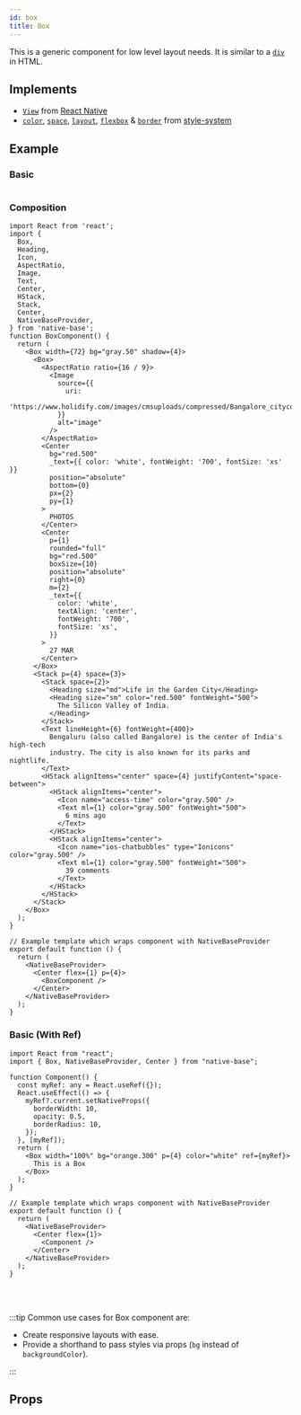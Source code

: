 ```yaml
---
id: box
title: Box
---
```


This is a generic component for low level layout needs. It is similar to a [`div`](https://developer.mozilla.org/en-US/docs/Web/HTML/Element/div) in HTML.

## Implements

- [`View`](https://reactnative.dev/docs/view) from [React Native](https://reactnative.dev)
- [`color`](https://styled-system.com/api/#color), [`space`](https://styled-system.com/api/#space), [`layout`](https://styled-system.com/api/#layout), [`flexbox`](https://styled-system.com/api/#flexbox) & [`border`](https://styled-system.com/api/#border) from [style-system](https://styled-system.com)

## Example

### Basic

```NBAutomateExample path=primitives,box,basic.tsx

```

### Composition

```SnackPlayer name=Box%20Composition
import React from 'react';
import {
  Box,
  Heading,
  Icon,
  AspectRatio,
  Image,
  Text,
  Center,
  HStack,
  Stack,
  Center,
  NativeBaseProvider,
} from 'native-base';
function BoxComponent() {
  return (
    <Box width={72} bg="gray.50" shadow={4}>
      <Box>
        <AspectRatio ratio={16 / 9}>
          <Image
            source={{
              uri:
                'https://www.holidify.com/images/cmsuploads/compressed/Bangalore_citycover_20190613234056.jpg',
            }}
            alt="image"
          />
        </AspectRatio>
        <Center
          bg="red.500"
          _text={{ color: 'white', fontWeight: '700', fontSize: 'xs' }}
          position="absolute"
          bottom={0}
          px={2}
          py={1}
        >
          PHOTOS
        </Center>
        <Center
          p={1}
          rounded="full"
          bg="red.500"
          boxSize={10}
          position="absolute"
          right={0}
          m={2}
          _text={{
            color: 'white',
            textAlign: 'center',
            fontWeight: '700',
            fontSize: 'xs',
          }}
        >
          27 MAR
        </Center>
      </Box>
      <Stack p={4} space={3}>
        <Stack space={2}>
          <Heading size="md">Life in the Garden City</Heading>
          <Heading size="sm" color="red.500" fontWeight="500">
            The Silicon Valley of India.
          </Heading>
        </Stack>
        <Text lineHeight={6} fontWeight={400}>
          Bengaluru (also called Bangalore) is the center of India's high-tech
          industry. The city is also known for its parks and nightlife.
        </Text>
        <HStack alignItems="center" space={4} justifyContent="space-between">
          <HStack alignItems="center">
            <Icon name="access-time" color="gray.500" />
            <Text ml={1} color="gray.500" fontWeight="500">
              6 mins ago
            </Text>
          </HStack>
          <HStack alignItems="center">
            <Icon name="ios-chatbubbles" type="Ionicons" color="gray.500" />
            <Text ml={1} color="gray.500" fontWeight="500">
              39 comments
            </Text>
          </HStack>
        </HStack>
      </Stack>
    </Box>
  );
}

// Example template which wraps component with NativeBaseProvider
export default function () {
  return (
    <NativeBaseProvider>
      <Center flex={1} p={4}>
        <BoxComponent />
      </Center>
    </NativeBaseProvider>
  );
}

```

### Basic (With Ref)

```SnackPlayer name=Box%20Example(With ref)
import React from "react";
import { Box, NativeBaseProvider, Center } from "native-base";

function Component() {
  const myRef: any = React.useRef({});
  React.useEffect(() => {
    myRef?.current.setNativeProps({
      borderWidth: 10,
      opacity: 0.5,
      borderRadius: 10,
    });
  }, [myRef]);
  return (
    <Box width="100%" bg="orange.300" p={4} color="white" ref={myRef}>
      This is a Box
    </Box>
  );
}

// Example template which wraps component with NativeBaseProvider
export default function () {
  return (
    <NativeBaseProvider>
      <Center flex={1}>
        <Component />
      </Center>
    </NativeBaseProvider>
  );
}
```

<br/>
<br/>

:::tip Common use cases for Box component are:

- Create responsive layouts with ease.
- Provide a shorthand to pass styles via props (`bg` instead of `backgroundColor`).

:::

## Props

```ComponentPropTable path=primitives,Box,index.tsx showStylingProps=true

```
